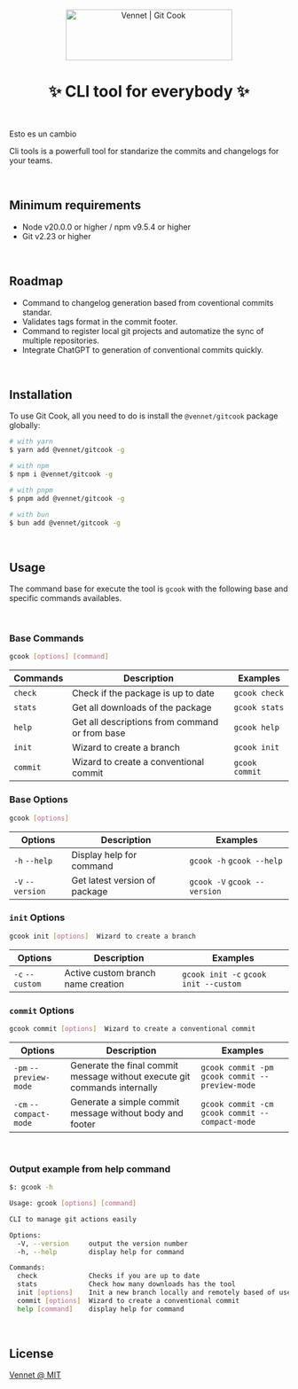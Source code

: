 <br>
<p align="center">
  <a href="https://vennet.dev/projects/gitcook">
    <img src="https://lh3.googleusercontent.com/u/0/drive-viewer/AKGpihY2vdAymQamEIC23B5NgSpvH4q2YKF0gEC_HOEGxGwZJjwSkkb2E0Foa-K5SdgjAAIYhq-YKa0_-zMXHU0tFVXoz1noHItXYyI=w3456-h1772-rw-v1" width="300px" height="92px" alt="Vennet | Git Cook"/>
  </a>
</p>

<h1 align="center">✨ CLI tool for everybody ✨</h1>

<br>

Esto es un cambio

Cli tools is a powerfull tool for standarize the commits and changelogs for your teams.

<br />

## Minimum requirements

- Node v20.0.0 or higher / npm v9.5.4 or higher
- Git v2.23 or higher

<br />

## Roadmap

- Command to changelog generation based from coventional commits standar.
- Validates tags format in the commit footer.
- Command to register local git projects and automatize the sync of multiple repositories.
- Integrate ChatGPT to generation of conventional commits quickly.

<br />

## Installation

To use Git Cook, all you need to do is install the
`@vennet/gitcook` package globally:

```sh
# with yarn
$ yarn add @vennet/gitcook -g

# with npm
$ npm i @vennet/gitcook -g

# with pnpm
$ pnpm add @vennet/gitcook -g

# with bun
$ bun add @vennet/gitcook -g
```

<br>

## Usage

The command base for execute the tool is `gcook` with the following base and specific commands availables.

<br>

### Base Commands

```sh
gcook [options] [command]
```

| Commands | Description                                    | Examples       |
|----------|------------------------------------------------|----------------|
| `check`  | Check if the package is up to date             | `gcook check`  |
| `stats`  | Get all downloads of the package               | `gcook stats`  |
| `help`   | Get all descriptions from command or from base | `gcook help`   |
| `init`   | Wizard to create a branch               | `gcook init`   |
| `commit` | Wizard to create a conventional commit         | `gcook commit` |

### Base Options

```sh
gcook [options]
```

| Options          | Description                   | Examples                     |
| ---------------- | ----------------------------- | ---------------------------- |
| `-h` `--help`    | Display help for command      | `gcook -h` `gcook --help`    |
| `-V` `--version` | Get latest version of package | `gcook -V` `gcook --version` |

### `init` Options

```sh
gcook init [options]  Wizard to create a branch
```

| Options         | Description                                                               | Examples                              |
|-----------------|---------------------------------------------------------------------------|---------------------------------------|
| `-c` `--custom` | Active custom branch name creation | `gcook init -c` `gcook init --custom` |

### `commit` Options

```sh
gcook commit [options]  Wizard to create a conventional commit
```

| Options                | Description                                                               | Examples                                       |
|------------------------|---------------------------------------------------------------------------|------------------------------------------------|
| `-pm` `--preview-mode` | Generate the final commit message without execute git commands internally | `gcook commit -pm` `gcook commit --preview-mode` |
| `-cm` `--compact-mode` | Generate a simple commit message without body and footer                  | `gcook commit -cm` `gcook commit --compact-mode`   |

<br>

### Output example from help command

```sh
$: gcook -h

Usage: gcook [options] [command]

CLI to manage git actions easily

Options:
  -V, --version     output the version number
  -h, --help        display help for command

Commands:
  check             Checks if you are up to date
  stats             Check how many downloads has the tool
  init [options]    Init a new branch locally and remotely based of user selection
  commit [options]  Wizard to create a conventional commit
  help [command]    display help for command
```

<br>

## License

[Vennet @ MIT](https://github.com/vennet-developers/gitcook/blob/main/LICENSE)

